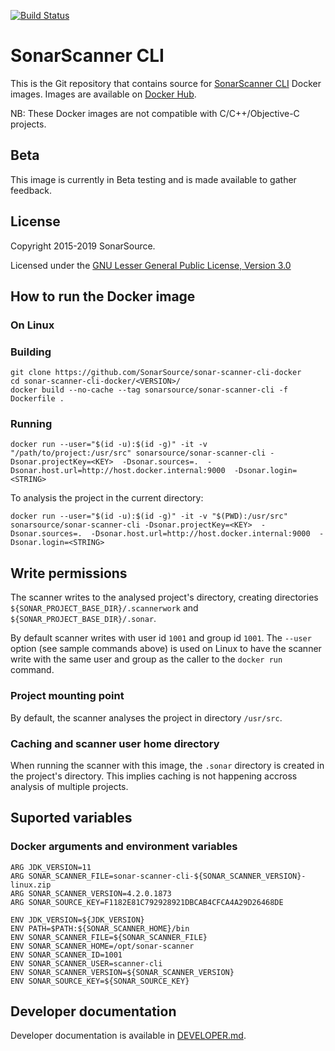 [![Build Status](https://travis-ci.org/SonarSource/sonar-scanner-cli-docker.svg?branch=master)](https://travis-ci.org/SonarSource/sonar-scanner-cli-docker)

# SonarScanner CLI

This is the Git repository that contains source for [SonarScanner CLI](https://github.com/SonarSource/sonar-scanner-cli)
Docker images.
Images are available on [Docker Hub](https://hub.docker.com/r/sonarsource/sonar-scanner-cli).

NB: These Docker images are not compatible with C/C++/Objective-C projects.

## Beta

This image is currently in Beta testing and is made available to gather feedback.

## License

Copyright 2015-2019 SonarSource.

Licensed under the [GNU Lesser General Public License, Version 3.0](http://www.gnu.org/licenses/lgpl.txt)

## How to run the Docker image

### On Linux

### Building

```
git clone https://github.com/SonarSource/sonar-scanner-cli-docker
cd sonar-scanner-cli-docker/<VERSION>/
docker build --no-cache --tag sonarsource/sonar-scanner-cli -f Dockerfile .
```

### Running

```
docker run --user="$(id -u):$(id -g)" -it -v "/path/to/project:/usr/src" sonarsource/sonar-scanner-cli -Dsonar.projectKey=<KEY>  -Dsonar.sources=.  -Dsonar.host.url=http://host.docker.internal:9000  -Dsonar.login=<STRING>
```

To analysis the project in the current directory:

```
docker run --user="$(id -u):$(id -g)" -it -v "$(PWD):/usr/src" sonarsource/sonar-scanner-cli -Dsonar.projectKey=<KEY>  -Dsonar.sources=.  -Dsonar.host.url=http://host.docker.internal:9000  -Dsonar.login=<STRING>
```

## Write permissions

The scanner writes to the analysed project's directory,
creating directories `${SONAR_PROJECT_BASE_DIR}/.scannerwork` and
`${SONAR_PROJECT_BASE_DIR}/.sonar`.

By default scanner writes with user id `1001` and group id `1001`. The `--user`
option (see sample commands above) is used on Linux to have the scanner write
with the same user and group as the caller to the `docker run` command.

### Project mounting point

By default, the scanner analyses the project in directory `/usr/src`.

### Caching and scanner user home directory

When running the scanner with this image, the `.sonar` directory is created in
the project's directory. This implies caching is not happening accross analysis
of multiple projects.

## Suported variables

### Docker arguments and environment variables

```
ARG JDK_VERSION=11
ARG SONAR_SCANNER_FILE=sonar-scanner-cli-${SONAR_SCANNER_VERSION}-linux.zip
ARG SONAR_SCANNER_VERSION=4.2.0.1873
ARG SONAR_SOURCE_KEY=F1182E81C792928921DBCAB4CFCA4A29D26468DE

ENV JDK_VERSION=${JDK_VERSION}
ENV PATH=$PATH:${SONAR_SCANNER_HOME}/bin
ENV SONAR_SCANNER_FILE=${SONAR_SCANNER_FILE}
ENV SONAR_SCANNER_HOME=/opt/sonar-scanner
ENV SONAR_SCANNER_ID=1001
ENV SONAR_SCANNER_USER=scanner-cli
ENV SONAR_SCANNER_VERSION=${SONAR_SCANNER_VERSION}
ENV SONAR_SOURCE_KEY=${SONAR_SOURCE_KEY}
```

## Developer documentation

Developer documentation is available in [DEVELOPER.md](DEVELOPER.md).
